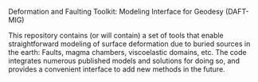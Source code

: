 Deformation and Faulting Toolkit: Modeling Interface for Geodesy (DAFT-MIG)

This repository contains (or will contain) a set of tools that enable straightforward modeling of surface deformation due to buried sources in the earth: Faults, magma chambers, viscoelastic domains, etc. The code integrates numerous published models and solutions for doing so, and provides a convenient interface to add new methods in the future.
